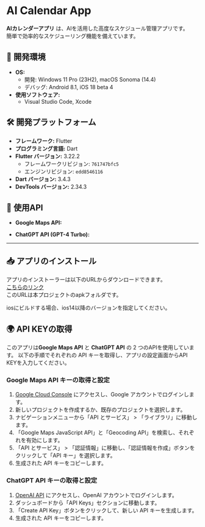 # AI Calendar App

**AIカレンダーアプリ** は、AIを活用した高度なスケジュール管理アプリです。  
簡単で効率的なスケジューリング機能を備えています。   

## 📱 開発環境

- **OS:**
  - 開発: Windows 11 Pro (23H2), macOS Sonoma (14.4)
  - デバッグ: Android 8.1, iOS 18 beta 4
- **使用ソフトウェア:**
  - Visual Studio Code, Xcode

## 🛠️ 開発プラットフォーム

- **フレームワーク:** Flutter
- **プログラミング言語:** Dart
- **Flutter バージョン:** 3.22.2
  - フレームワークリビジョン: `761747bfc5`
  - エンジンリビジョン: `edd8546116`
- **Dart バージョン:** 3.4.3
- **DevTools バージョン:** 2.34.3

## 🔌 使用API

- **Google Maps API:**  
  
- **ChatGPT API (GPT-4 Turbo):**  

---
## 📥 アプリのインストール

アプリのインストーラーは以下のURLからダウンロードできます。  
  [こちらのリンク](https://github.com/kanamecode/AI-calendar-app/blob/main/apk/AI%20Calendar%20App.apk)  
このURLは本プロジェクトのapkフォルダです。  

iosにビルドする場合、ios14以降のバージョンを指定してください。



## 🌍 API KEYの取得

このアプリは**Google Maps API** と **ChatGPT API** の 2 つのAPIを使用しています。
以下の手順でそれぞれの API キーを取得し、アプリの設定画面からAPI KEYを入力してください。

### Google Maps API キーの取得と設定

1. [Google Cloud Console](https://console.cloud.google.com/) にアクセスし、Google アカウントでログインします。
2. 新しいプロジェクトを作成するか、既存のプロジェクトを選択します。
3. ナビゲーションメニューから「API とサービス」 > 「ライブラリ」に移動します。
4. 「Google Maps JavaScript API」と「Geocoding API」を検索し、それぞれを有効にします。
5. 「API とサービス」 > 「認証情報」に移動し、「認証情報を作成」ボタンをクリックして「API キー」を選択します。
6. 生成された API キーをコピーします。

### ChatGPT API キーの取得と設定

1. [OpenAI API](https://platform.openai.com/) にアクセスし、OpenAI アカウントでログインします。
2. ダッシュボードから「API Keys」セクションに移動します。
3. 「Create API Key」ボタンをクリックして、新しい API キーを生成します。
4. 生成された API キーをコピーします。

